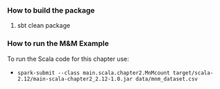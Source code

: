 ### How to build the package
 1. sbt clean package

### How to run the M&M Example
To run the Scala code for this chapter use:

 * `spark-submit --class main.scala.chapter2.MnMcount target/scala-2.12/main-scala-chapter2_2.12-1.0.jar data/mnm_dataset.csv`
